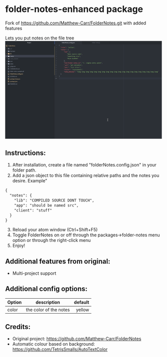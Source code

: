 # folder-notes-enhanced package

Fork of https://github.com/Matthew-Carr/FolderNotes.git with added features

Lets you put notes on the file tree
![](folder-notes-example.gif)

## Instructions:
1. After installation, create a file named "folderNotes.config.json" in your folder path.
2. Add a json object to this file containing relative paths and the notes you desire. Example"
```
{
  "notes": {
    "lib": "COMPILED SOURCE DONT TOUCH",
    "app": "should be named src",
    "client": "stuff"
  }
}
```
3. Reload your atom window (Ctrl+Shift+F5)
4. Toggle FolderNotes on or off through the packages->folder-notes menu option or through the right-click menu
5. Enjoy!

## Additional features from original:
- Multi-project support

## Additional config options:

| Option        | description           | default  |
| ------------- |:-------------:| -----:|
| color      | the color of the notes | yellow |

## Credits:
- Original project: https://github.com/Matthew-Carr/FolderNotes
- Automatic colour based on background: https://github.com/TetrisSmalls/AutoTextColor
